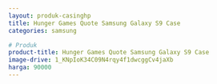 ```yaml
---
layout: produk-casinghp
title: Hunger Games Quote Samsung Galaxy S9 Case
categories: samsung

# Produk
product-title: Hunger Games Quote Samsung Galaxy S9 Case
image-drive: 1_KNpIoK34C09N4rqy4f1dwcggCv4jaXb
harga: 90000
---
```

